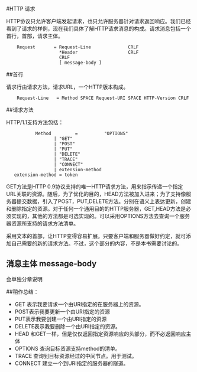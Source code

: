 #HTTP 请求

HTTP协议只允许客户端发起请求，也只允许服务器针对请求返回响应。我们已经看到了请求的样例，现在我们具体了解HTTP请求消息的构成。请求消息包括一个首行，首部，请求主体。


        Request       = Request-Line              CRLF
                        *Header					  CRLF
                        CRLF
                        [ message-body ]          
##首行

请求行由请求方法，请求URL，一个HTTP版本构成。

        Request-Line   = Method SPACE Request-URI SPACE HTTP-Version CRLF

##请求方法

HTTP/1.1支持方法包括：

               Method         =          "OPTIONS"         
                      | "GET"               
                      | "POST"               
                      | "PUT"                 
                      | "DELETE"          
                      | "TRACE"                
                      | "CONNECT"              
                      | extension-method
       extension-method = token

GET方法是HTTP 0.9协议支持的唯一HTTP请求方法，用来指示传递一个指定URL关联的资源。随后，为了优化的目的，HEAD方法被加入进来；为了支持像服务器提交数据，引入了POST，PUT,DELETE方法。分别在语义上表达更新，创建和删除指定的资源。对于任何一个通用目的的HTTP服务器，GET,HEAD方法是必须实现的，其他的方法都是可选实现的。可以采用OPTIONS方法去查询一个服务器资源所支持的请求方法清单。

采用文本的首部，让HTTP变得容易扩展。只要客户端和服务器做好约定，就可添加自己需要的新的请求方法。不过，这个部分的内容，不是本书需要讨论的。

## 消息主体 message-body
会单独分章说明

##稍作总结：


- GET 表示我要请求一个由URI指定的在服务器上的资源。
- POST表示我要更新一个由URI指定的资源
- PUT表示我要创建一个由URI指定的资源
- DELETE表示我要删除一个由URI指定的资源。
- HEAD 和GET一样，但是仅仅返回指定资源响应的头部分，而不必返回响应主体
- OPTIONS 查询目标资源支持method的清单。
- TRACE 查询到目标资源经过的中间节点。用于测试。
- CONNECT 建立一个到URI指定的服务器的隧道。 
